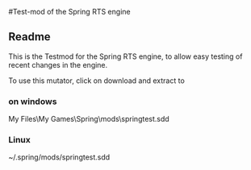#Test-mod of the Spring RTS engine

## Readme

This is the Testmod for the Spring RTS engine, to allow easy testing of recent changes in the engine.


To use this mutator, click on download and extract to

### on windows
My Files\My Games\Spring\mods\springtest.sdd

### Linux
~/.spring/mods/springtest.sdd


